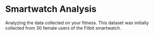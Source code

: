 # Smartwatch Analysis

Analyzing the data collected on your fitness. This dataset was initially collected from 30 female users of the Fitbit smartwatch.

